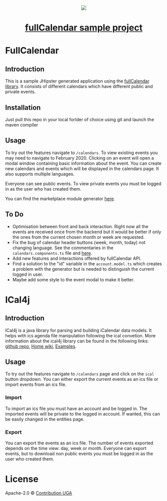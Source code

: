 <div align="center">
  <a href="https://www.jhipster.tech/">
    <img src="https://github.com/jhipster/jhipster-artwork/blob/master/logos/JHipster%20RGB-small100x25px.png?raw=true">
    <p><h1>fullCalendar sample project</h1></p>
  </a>
</div>

# FullCalendar

## Introduction

This is a sample JHipster generated application using the [fullCalendar library](https://fullcalendar.io/docs/angular). It consists of different calendars which have different public and private events.

## Installation

Just pull this repo in your local forlder of choice using git and launch the maven compiler

## Usage

To try out the features navigate to `/calendars`. To view existing events you may need to navigate to February 2020. Clicking on an event will open a modal window containing basic information about the event. You can create new calendars and events which will be displayed in the calendars page. It also supports multiple languages.

Everyone can see public events. To view private events you must be logged in as the user who has created them.

You can find the marketplace module generator [here](https://github.com/contribution-jhipster-uga/generator-jhipster-fullcalendar).

## To Do

- Optimisation between front and back interaction. Right now all the events are received once from the backend but it would be better if only the ones from the current chosen month or week are requested.
- Fix the bug of calendar header buttons (week, month, today) not changing language. See the commentaries in the `calendars.components.ts` file and [here](https://github.com/fullcalendar/fullcalendar/issues/4581).
- Add new features and interactions offered by fullCalendar API.
- Find a solution to the "id" variable in the `account.model.ts` which creates a problem with the generator but is needed to distinguish the current logged in user.
- Maybe add some style to the event modal to make it better.

# ICal4j

## Introduction
ICal4j is a java library for parsing and building iCalendar data models. It helps with ics agenda file manipulation following the ical convetion. More information about the ical4j library can be found in the following links: [github repo](https://github.com/ical4j/ical4j), [Home wiki](https://github.com/ical4j/ical4j/wiki), [Examples](https://github.com/ical4j/ical4j/wiki/Examples).

## Usage
To try out the features navigate to `/calendars` page and click on the `ical` button dropdown. You can either export the current events as an ics file or import events from an ics file.

### Import
To import an ics file you must have an account and be logged in. The imported events will be private to the logged in account. If wanted, this can be easily changed in the entities page.

### Export
You can export the events as an ics file. The number of events exported depends on the time view: day, week or month. Everyone can export events, but to download non public events you must be logged in as the user who created them.

# License

Apache-2.0 © [Contribution UGA](https://github.com/contribution-jhipster-uga)
